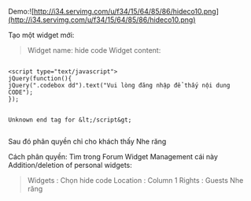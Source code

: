 Demo:![http://i34.servimg.com/u/f34/15/64/85/86/hideco10.png](http://i34.servimg.com/u/f34/15/64/85/86/hideco10.png)

Tạo một widget mới:

> Widget name: hide code
> Widget content:

```

<script type="text/javascript">
jQuery(function(){
jQuery(".codebox dd").text("Vui lòng đăng nhập để thấy nội dung CODE");
});


Unknown end tag for &lt;/script&gt;


```

Sau đó phân quyền chỉ cho khách thấy Nhe răng

Cách phân quyền:
Tìm trong Forum Widget Management cái này Addition/deletion of personal widgets:

> Widgets : Chọn hide code
> Location : Column 1
> Rights : Guests Nhe răng
